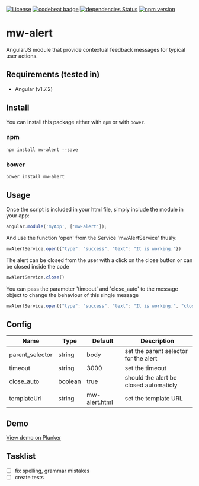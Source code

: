 [![License](https://img.shields.io/badge/license-MIT-green.svg)](https://github.com/MrWook/mw-alert/blob/master/LICENSE.txt)
[![codebeat badge](https://codebeat.co/badges/f654ad77-40ea-4d5b-8046-e9254b0473b4)](https://codebeat.co/projects/github-com-mrwook-mw-alert-master)
[![dependencies Status](https://david-dm.org/MrWook/mw-alert/status.svg)](https://david-dm.org/MrWook/mw-alert)
[![npm version](https://badge.fury.io/js/mw-alert.svg)](https://badge.fury.io/js/mw-alert)

# mw-alert

AngularJS module that provide contextual feedback messages for typical user actions.

## Requirements (tested in)
- Angular (v1.7.2)

## Install

You can install this package either with `npm` or with `bower`.

### npm

```shell
npm install mw-alert --save
```

### bower

```shell
bower install mw-alert
```

## Usage

Once the script is included in your html file, simply include the module in your app:
```javascript
angular.module('myApp', ['mw-alert']);
```
    

And use the function 'open' from the Service 'mwAlertService' thusly:
```javascript
mwAlertService.open({"type": "success", "text": "It is working."})
```

The alert can be closed from the user with a click on the close button or can be closed inside the code
```javascript
mwAlertService.close()
```

You can pass the parameter 'timeout' and 'close_auto' to the message object to change the behaviour of this single message
```javascript
mwAlertService.open({"type": "success", "text": "It is working.", "close_auto": false})
```

## Config

Name                    | Type      | Default 				| Description
----------------------- | --------- | --------------------- | ------------
parent_selector         | string    | body 					| set the parent selector for the alert
timeout           		| string    | 3000 					| set the timeout
close_auto              | boolean   | true 					| should the alert be closed automaticly
templateUrl           	| string    | mw-alert.html 		| set the template URL

## Demo

<a href='https://plnkr.co/edit/7vnvxYQuE05yQO21XYbL?p=preview' target='_blank'>View demo on Plunker</a>


## Tasklist 
- [ ] fix spelling, grammar mistakes
- [ ] create tests